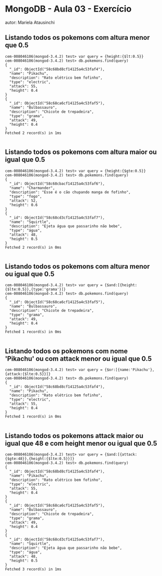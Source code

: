 # MongoDB - Aula 03 - Exercício
autor: Mariela Atausinchi

## Listando todos os pokemons com altura menor que 0.5

```
cem-008046106(mongod-3.4.2) test> var query = {height:{$lt:0.5}}
cem-008046106(mongod-3.4.2) test> db.pokemons.find(query)
{
  "_id": ObjectId("58c68bd8cf14125a4c53faf4"),
  "name": "Pikachu",
  "description": "Rato elétrico bem fofinho",
  "type": "electric",
  "attack": 55,
  "height": 0.4
}
{
  "_id": ObjectId("58c68ca6cf14125a4c53faf5"),
  "name": "Bulbassauro",
  "description": "Chicote de trepadeira",
  "type": "grama",
  "attack": 49,
  "height": 0.4
}
Fetched 2 record(s) in 1ms


```

## Listando todos os pokemons com altura maior ou igual que 0.5

```
cem-008046106(mongod-3.4.2) test> var query = {height:{$gte:0.5}}
cem-008046106(mongod-3.4.2) test> db.pokemons.find(query)
{
  "_id": ObjectId("58c68cbacf14125a4c53faf6"),
  "name": "Charmander",
  "description": "Esse é o cão chupando manga de fofinho",
  "type": "fogo",
  "attack": 52,
  "height": 0.6
}
{
  "_id": ObjectId("58c68cd3cf14125a4c53faf7"),
  "name": "Squirtle",
  "description": "Ejeta água que passarinho não bebe",
  "type": "água",
  "attack": 48,
  "height": 0.5
}
Fetched 2 record(s) in 0ms


```

## Listando todos os pokemons com altura menor ou igual que 0.5

```
cem-008046106(mongod-3.4.2) test> var query = {$and:[{height:{$lte:0.5}},{type:'grama'}]}
cem-008046106(mongod-3.4.2) test> db.pokemons.find(query)
{
  "_id": ObjectId("58c68ca6cf14125a4c53faf5"),
  "name": "Bulbassauro",
  "description": "Chicote de trepadeira",
  "type": "grama",
  "attack": 49,
  "height": 0.4
}
Fetched 1 record(s) in 0ms


```

## Listando todos os pokemons com nome 'Pikachu' ou com attack menor ou igual que 0.5

```
cem-008046106(mongod-3.4.2) test> var query = {$or:[{name:'Pikachu'},{attack:{$lte:0.5}}]}
cem-008046106(mongod-3.4.2) test> db.pokemons.find(query)
{
  "_id": ObjectId("58c68bd8cf14125a4c53faf4"),
  "name": "Pikachu",
  "description": "Rato elétrico bem fofinho",
  "type": "electric",
  "attack": 55,
  "height": 0.4
}
Fetched 1 record(s) in 0ms


```

## Listando todos os pokemons attack maior ou igual que 48 e com height menor ou igual que 0.5

```
cem-008046106(mongod-3.4.2) test> var query = {$and:[{attack:{$gte:48}},{height:{$lte:0.5}}]}
cem-008046106(mongod-3.4.2) test> db.pokemons.find(query)
{
  "_id": ObjectId("58c68bd8cf14125a4c53faf4"),
  "name": "Pikachu",
  "description": "Rato elétrico bem fofinho",
  "type": "electric",
  "attack": 55,
  "height": 0.4
}
{
  "_id": ObjectId("58c68ca6cf14125a4c53faf5"),
  "name": "Bulbassauro",
  "description": "Chicote de trepadeira",
  "type": "grama",
  "attack": 49,
  "height": 0.4
}
{
  "_id": ObjectId("58c68cd3cf14125a4c53faf7"),
  "name": "Squirtle",
  "description": "Ejeta água que passarinho não bebe",
  "type": "água",
  "attack": 48,
  "height": 0.5
}
Fetched 3 record(s) in 1ms


```
